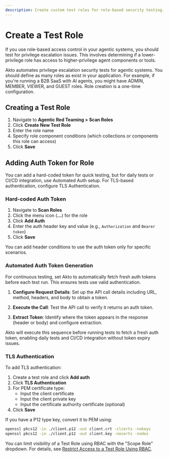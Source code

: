 ```yaml
---
description: Create custom test roles for role-based security testing.
---
```


# Create a Test Role

If you use role-based access control in your agentic systems, you should test for privilege escalation issues. This involves determining if a lower-privilege role has access to higher-privilege agent components or tools.

Akto automates privilege escalation security tests for agentic systems. You should define as many roles as exist in your application. For example, if you're running a B2B SaaS with AI agents, you might have ADMIN, MEMBER, VIEWER, and GUEST roles. Role creation is a one-time configuration.

## Creating a Test Role

1. Navigate to **Agentic Red Teaming > Scan Roles**
2. Click **Create New Test Role**
3. Enter the role name
4. Specify role component conditions (which collections or components this role can access)
5. Click **Save**

## Adding Auth Token for Role

You can add a hard-coded token for quick testing, but for daily tests or CI/CD integration, use Automated Auth setup. For TLS-based authentication, configure TLS Authentication.

### Hard-coded Auth Token

1. Navigate to **Scan Roles**
2. Click the menu icon (**...**) for the role
3. Click **Add Auth**
4. Enter the auth header key and value (e.g., `Authorization` and `Bearer token`)
5. Click **Save**

You can add header conditions to use the auth token only for specific scenarios.

### Automated Auth Token Generation

For continuous testing, set Akto to automatically fetch fresh auth tokens before each test run. This ensures tests use valid authentication.

1. **Configure Request Details**: Set up the API call details including URL, method, headers, and body to obtain a token.

2. **Execute the Call**: Test the API call to verify it returns an auth token.

3. **Extract Token**: Identify where the token appears in the response (header or body) and configure extraction.

Akto will execute this sequence before running tests to fetch a fresh auth token, enabling daily tests and CI/CD integration without token expiry issues.

### TLS Authentication

To add TLS authentication:

1. Create a test role and click **Add auth**
2. Click **TLS Authentication**
3. For PEM certificate type:
   - Input the client certificate
   - Input the client private key
   - Input the certificate authority certificate (optional)
4. Click **Save**

If you have a P12 type key, convert it to PEM using:

```bash
openssl pkcs12 -in ./client.p12 -out client.crt -clcerts -nokeys
openssl pkcs12 -in ./client.p12 -out client.key -nocerts -nodes
```

You can limit visibility of a Test Role using RBAC with the "Scope Role" dropdown. For details, see [Restrict Access to a Test Role Using RBAC](restrict-test-role-rbac.md).
